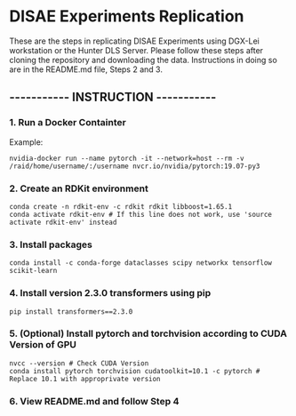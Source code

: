 # DISAE Experiments Replication
These are the steps in replicating DISAE Experiments using DGX-Lei workstation or the Hunter DLS Server. Please follow these steps after cloning the repository and downloading the data. Instructions in doing so are in the README.md file, Steps 2 and 3.

## ----------- INSTRUCTION -----------
### 1. Run a Docker Containter 
Example:
```
nvidia-docker run --name pytorch -it --network=host --rm -v /raid/home/username/:/username nvcr.io/nvidia/pytorch:19.07-py3
```

### 2. Create an RDKit environment
```
conda create -n rdkit-env -c rdkit rdkit libboost=1.65.1
conda activate rdkit-env # If this line does not work, use 'source activate rdkit-env' instead 
```

### 3. Install packages
```
conda install -c conda-forge dataclasses scipy networkx tensorflow scikit-learn
```

### 4. Install version 2.3.0 transformers using pip 
```
pip install transformers==2.3.0
```

### 5. (Optional) Install pytorch and torchvision according to CUDA Version of GPU
```
nvcc --version # Check CUDA Version
conda install pytorch torchvision cudatoolkit=10.1 -c pytorch # Replace 10.1 with approprivate version
```

### 6. View README.md and follow Step 4


